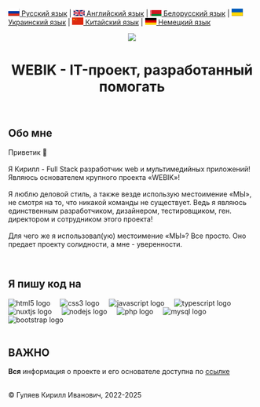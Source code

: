 <p><a href="https://github.com/gki-webik/gki-webik/blob/main/README.md"><img src="https://raw.githubusercontent.com/ashleedawg/flags/master/RU.png" alt="" /> Русский язык</a> | <a href="https://github.com/gki-webik/gki-webik/blob/main/README-EN.md"><img src="https://raw.githubusercontent.com/ashleedawg/flags/master/uk.png" alt="" /> Английский язык</a> | <a href="https://github.com/gki-webik/gki-webik/blob/main/README-BE.md"><img src="https://raw.githubusercontent.com/ashleedawg/flags/master/belarus.png" alt="" /> Белорусский язык</a> | <a href="https://github.com/gki-webik/gki-webik/blob/main/README-UK.md"><img src="https://raw.githubusercontent.com/ashleedawg/flags/master/ukraine.png" alt="" /> Украинский язык</a> | <a href="https://github.com/gki-webik/gki-webik/blob/main/README-ZH.md"><img src="https://raw.githubusercontent.com/ashleedawg/flags/master/china.png" alt="" /> Китайский язык</a> | <a href="https://github.com/gki-webik/gki-webik/blob/main/README-DE.md"><img src="https://raw.githubusercontent.com/ashleedawg/flags/master/DE.png" alt="" /> Немецкий язык</a></p>
<div align="center">
  <kbd><img height="200" src="https://mfs.gki-webik.ru/s?path=/images/regular/iconka.png"  /></kbd>
</div>
<h1 align="center">WEBIK - IT-проект, разработанный помогать</h1>
<br>
<h2 style="text-align: left;">Обо мне</h2>
<p style="text-align: left;">Приветик 👋<br><br>Я Кирилл - Full Stack разработчик web и мультимедийных приложений! Являюсь основателем крупного проекта «WEBIK»!<br><br>Я люблю деловой стиль, а также везде использую местоимение «МЫ», не смотря на то, что никакой команды не существует. Ведь я являюсь единственным разработчиком, дизайнером, тестировщиком, ген. директором и сотрудником этого проекта!<br><br>Для чего же я использовал(ую) местоимение «МЫ»? Все просто. Оно предает проекту солидности, а мне - уверенности.</p>
<br>
<h2 style="text-align: left;">Я пишу код на</h2>
<div style="text-align: left;">
  <img src="https://cdn.jsdelivr.net/gh/devicons/devicon/icons/html5/html5-original.svg" height="40" alt="html5 logo"  />
  <img width="12" />
  <img src="https://cdn.jsdelivr.net/gh/devicons/devicon/icons/css3/css3-original.svg" height="40" alt="css3 logo"  />
  <img width="12" />
  <img src="https://cdn.jsdelivr.net/gh/devicons/devicon/icons/javascript/javascript-original.svg" height="40" alt="javascript logo"  />
  <img width="12" />
  <img src="https://cdn.jsdelivr.net/gh/devicons/devicon/icons/typescript/typescript-original.svg" height="40" alt="typescript logo"  />
  <img width="12" />
  <img src="https://cdn.jsdelivr.net/gh/devicons/devicon/icons/nuxtjs/nuxtjs-original.svg" height="40" alt="nuxtjs logo"  />
  <img width="12" />
  <img src="https://cdn.jsdelivr.net/gh/devicons/devicon/icons/nodejs/nodejs-original.svg" height="40" alt="nodejs logo"  />
  <img width="12" />
  <img src="https://cdn.jsdelivr.net/gh/devicons/devicon/icons/php/php-original.svg" height="40" alt="php logo"  />
  <img width="12" />
  <img src="https://cdn.jsdelivr.net/gh/devicons/devicon/icons/mysql/mysql-original.svg" height="40" alt="mysql logo"  />
  <img width="12" />
  <img src="https://cdn.jsdelivr.net/gh/devicons/devicon/icons/bootstrap/bootstrap-original.svg" height="40" alt="bootstrap logo"  />
</div>
<br>
<h2>ВАЖНО</h2>
<p><b>Вся</b> информация о проекте и его основателе доступна по <a href="https://klicks.ru/my" target="_blank">ссылке</a></p>
<br>
© Гуляев Кирилл Иванович, 2022-2025
